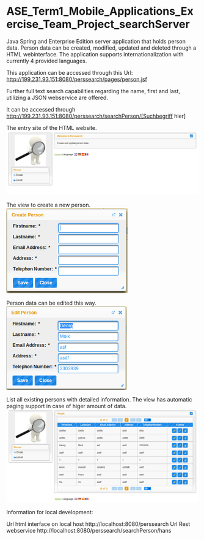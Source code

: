 ASE_Term1_Mobile_Applications_Exercise_Team_Project_searchServer
================================================================

Java Spring and Enterprise Edition server application that holds person data.
Person data can be created, modified, updated and deleted through a HTML webinterface.
The application supports internationalization with currently 4 provided languages.

This application can be accessed through this Url: http://199.231.93.151:8080/perssearch/pages/person.jsf

Further full text search capabilities regarding the name, first and last, utilizing a JSON webservice are offered.

It can be accessed through http://199.231.93.151:8080/perssearch/searchPerson/[Suchbegriff hier]

The entry site of the HTML website.  
![Startseite](/screenshots/entry.png)

The view to create a new person.  
![Startseite](/screenshots/create.png)

Person data can be edited this way.  
![Startseite](/screenshots/edit.png)

List all existing persons with detailed information.
The view has automatic paging support in case of higer amount of data.  
![Startseite](/screenshots/listall.png)



Information for local development:

Url html interface on local host http://localhost:8080/perssearch
Url Rest webservice http://localhost:8080/perssearch/searchPerson/hans

